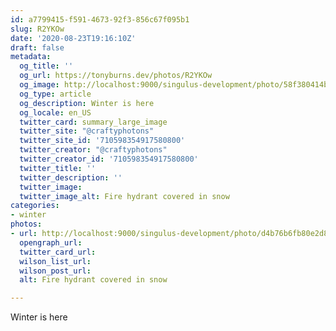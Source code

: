 ```yaml
---
id: a7799415-f591-4673-92f3-856c67f095b1
slug: R2YKOw
date: '2020-08-23T19:16:10Z'
draft: false
metadata:
  og_title: ''
  og_url: https://tonyburns.dev/photos/R2YKOw
  og_image: http://localhost:9000/singulus-development/photo/58f380414bbd67653d0fe2bf14b4ece0.jpeg
  og_type: article
  og_description: Winter is here
  og_locale: en_US
  twitter_card: summary_large_image
  twitter_site: "@craftyphotons"
  twitter_site_id: '710598354917580800'
  twitter_creator: "@craftyphotons"
  twitter_creator_id: '710598354917580800'
  twitter_title: ''
  twitter_description: ''
  twitter_image: 
  twitter_image_alt: Fire hydrant covered in snow
categories:
- winter
photos:
- url: http://localhost:9000/singulus-development/photo/d4b76b6fb80e2d81303056233a4f6813.jpg
  opengraph_url: 
  twitter_card_url: 
  wilson_list_url: 
  wilson_post_url: 
  alt: Fire hydrant covered in snow

---
```


Winter is here
